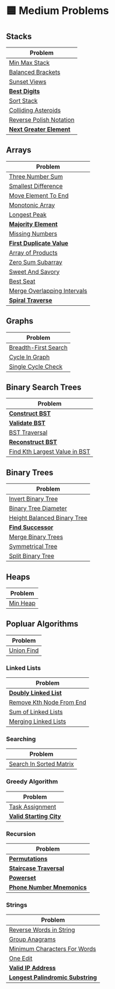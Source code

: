 # 🟦 Medium Problems

## Stacks

| Problem                                               |
| ----------------------------------------------------- |
| [Min Max Stack](./minMaxStack.py)                     |
| [Balanced Brackets](./balancedBrackets.py)            |
| [Sunset Views](./sunsetViews.py)                      |
| **[Best Digits](./bestDigits.py)**                    |
| [Sort Stack](./sortStack.py)                          |
| [Colliding Asteroids](./collidingAsteroids.py)        |
| [Reverse Polish Notation](./reversePolishNotation.py) |
| **[Next Greater Element](./nextGreaterElement.py)**   |

## Arrays

| Problem                                                       |
| ------------------------------------------------------------- |
| [Three Number Sum](./threeNumberSum.py)                       |
| [Smallest Difference](./smallestDifference.py)                |
| [Move Element To End](./moveElementToEnd.py)                  |
| [Monotonic Array](./isMonotonic.py)                           |
| [Longest Peak](./longestPeak.py)                              |
| **[Majority Element](./majorityElement.py)**                  |
| [Missing Numbers](./missingNumbers.py)                        |
| **[First Duplicate Value](./firstDuplicateValue.py)**         |
| [Array of Products](./arrayOfProducts.py)                     |
| [Zero Sum Subarray](./zeroSumSubarray.py)                     |
| [Sweet And Savory](./sweetAndSavory.py)                       |
| [Best Seat](./bestSeat.py)                                    |
| [Merge Overlapping Intervals](./mergeOverlappingIntervals.py) |
| **[Spiral Traverse](./spiralTraverse.py)**                    |

## Graphs

| Problem                                         |
| ----------------------------------------------- |
| [Breadth-First Search](./breadthFirstSearch.py) |
| [Cycle In Graph](./cycleInGraph.py)             |
| [Single Cycle Check](./singleCycleCheck.py)     |

## Binary Search Trees

| Problem                                                        |
| -------------------------------------------------------------- |
| **[Construct BST](./constructBST.py)**                         |
| **[Validate BST](./validateBst.py)**                           |
| [BST Traversal](./bstTraversal.py)                             |
| **[Reconstruct BST](./reconstructBst.py)**                     |
| [Find Kth Largest Value in BST](./findKthLargestValueInBst.py) |

## Binary Trees

| Problem                                                      |
| ------------------------------------------------------------ |
| [Invert Binary Tree](./invertBinaryTree.py)                  |
| [Binary Tree Diameter](./binaryTreeDiameter.py)              |
| [Height Balanced Binary Tree](./heightBalancedBinaryTree.py) |
| **[Find Successor](./findSuccessor.py)**                     |
| [Merge Binary Trees](./mergeBinaryTrees.py)                  |
| [Symmetrical Tree](./symmetricalTree.py)                     |
| [Split Binary Tree](./splitBinaryTree.py)                    |

## Heaps

| Problem                  |
| ------------------------ |
| [Min Heap](./minHeap.py) |

## Popluar Algorithms

| Problem                      |
| ---------------------------- |
| [Union Find](./unionFind.py) |

### Linked Lists

| Problem                                               |
| ----------------------------------------------------- |
| **[Doubly Linked List](./doublyLinkedList.py)**       |
| [Remove Kth Node From End](./removeKthNodeFromEnd.py) |
| [Sum of Linked Lists](./sumOfLinkedLists.py)          |
| [Merging Linked Lists](./mergingLinkedLists.py)       |

### Searching

| Problem                                            |
| -------------------------------------------------- |
| [Search In Sorted Matrix](searchInSortedMatrix.py) |

### Greedy Algorithm

| Problem                                           |
| ------------------------------------------------- |
| [Task Assignment](./taskAssignment.py)            |
| **[Valid Starting City](./validStartingCity.py)** |

### Recursion

| Problem                                                 |
| ------------------------------------------------------- |
| **[Permutations](./permutations.py)**                   |
| **[Staircase Traversal](./staircaseTraversal.py)**      |
| **[Powerset](./powerset.py)**                           |
| **[Phone Number Mnemonics](./phoneNumberMnemonics.py)** |

### Strings

| Problem                                                               |
| --------------------------------------------------------------------- |
| [Reverse Words in String](./reverseWordsInString.py)                  |
| [Group Anagrams](./groupAnagrams.py)                                  |
| [Minimum Characters For Words](./minimumCharactersForWords.py)        |
| [One Edit](./oneEdit.py)                                              |
| **[Valid IP Address](./validIPAddresses.py)**                         |
| **[Longest Palindromic Substring](./longestPalindromicSubstring.py)** |
